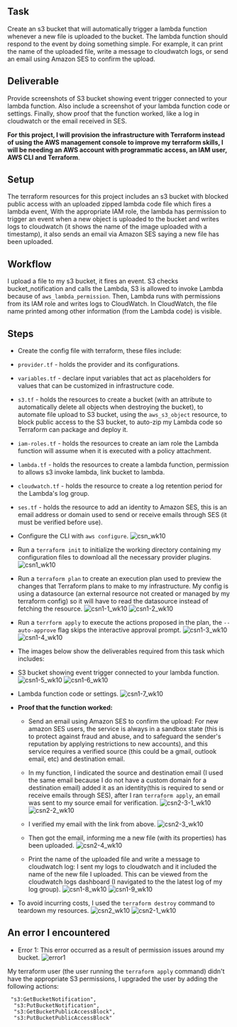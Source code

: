 ## Task
Create an s3 bucket that will automatically trigger a lambda function whenever a new file is uploaded to the bucket. The lambda function should respond to the event by doing something simple. For example, it can print the name of the uploaded file, write a message to cloudwatch logs, or send an email using Amazon SES to confirm the upload.

## Deliverable
Provide screenshots of S3 bucket showing event trigger connected to your lambda function. Also include a screenshot of your lambda function code or settings. Finally, show proof that the function worked, like a log in cloudwatch or the email received in SES.

**For this project, I will provision the infrastructure with Terraform instead of using the AWS management console to improve my terraform skills, I will be needing an AWS account with programmatic access, an IAM user, AWS CLI and Terraform**.

## Setup
The terraform resources for this project includes an s3 bucket with blocked public access with an uploaded zipped lambda code file which fires a lambda event, With the appropriate IAM role, the lambda has permission to trigger an event when a new object is uploaded to the bucket and writes logs to cloudwatch (it shows the name of the image uploaded with a timestamp), it also sends an email via Amazon SES saying a new file has been uploaded.

## Workflow
I upload a file to my s3 bucket, it fires an event. S3 checks bucket_notification and calls the Lambda, S3 is allowed to invoke Lambda because of `aws_lambda_permission`. Then, Lambda runs with permissions from its IAM role and writes logs to CloudWatch. In CloudWatch, the file name printed among other information (from the Lambda code) is visible.

## Steps
- Create the config file with terraform, these files include:
- `provider.tf` - holds the provider and its configurations.
- `variables.tf` - declare input variables that act as placeholders for values that can be customized in infrastructure code.
- `s3.tf` - holds the resources to create a bucket (with an attribute to automatically delete all objects when destroying the bucket), to automate file upload to S3 bucket, using the `aws_s3_object` resource, to block public access to the S3 bucket, to auto-zip my Lambda code so Terraform can package and deploy it.
- `iam-roles.tf` - holds the resources to create an iam role the Lambda function will assume when it is executed with a policy attachment.
- `lambda.tf` - holds the resources to create a lambda function, permission to allows s3 invoke lambda, link bucket to lambda.
- `cloudwatch.tf` - holds the resource to create a log retention period for the Lambda's log group.
- `ses.tf` - holds the resource to add an identity to Amazon SES, this is an email address or domain used to send or receive emails through SES (it must be verified before use).

- Configure the CLI with `aws configure`.
![csn_wk10](img/csn_wk10.png)


- Run a `terraform init` to initialize the working directory containing my configuration files to download all the necessary provider plugins.
![csn1_wk10](img/csn1_wk10.png)


- Run a `terraform plan` to create an execution plan used to preview the changes that Terraform plans to make to my infrastructure. My config is using a datasource (an external resource not created or managed by my terraform config) so it will have to read the datasource instead of fetching the resource.
![csn1-1_wk10](img/csn1-1_wk10.png)
![csn1-2_wk10](img/csn1-2_wk10.png)


- Run a `terrform apply` to execute the actions proposed in the plan, the `--auto-approve` flag skips the interactive approval prompt.
![csn1-3_wk10](img/csn1-3_wk10.png)
![csn1-4_wk10](img/csn1-4_wk10.png)

- The images below show the deliverables required from this task which includes:

- S3 bucket showing event trigger connected to your lambda function.
![csn1-5_wk10](img/csn1-5_wk10.png)
![csn1-6_wk10](img/csn1-6_wk10.png)


- Lambda function code or settings.
![csn1-7_wk10](img/csn1-7_wk10.png)

- **Proof that the function worked:** 
   - Send an email using Amazon SES to confirm the upload: For new amazon SES users, the service is always in a sandbox state (this is to protect against fraud and abuse, and to safeguard the sender's reputation by applying restrictions to new accounts), and this service requires a verified source (this could be a gmail, outlook email, etc) and destination email.
  - In my function, I indicated the source and destination email (I used the same email because I do not have a custom domain for a destination email) added it as an identity(this is required to send or receive emails through SES), after I ran `terraform apply`, an email was sent to my source email for verification.
  ![csn2-3-1_wk10](img/csn2-3-1_wk10.png)
  ![csn2-2_wk10](img/csn2-2_wk10.png)

  - I verified my email with the link from above.
     ![csn2-3_wk10](img/csn2-3_wk10.png)
  - Then got the email, informing me a new file (with its properties) has been uploaded.
    ![csn2-4_wk10](img/csn2-4_wk10.png)
  - Print the name of the uploaded file and write a message to cloudwatch log: I sent my logs to cloudwatch and it included the name of the new file I uploaded. This can be viewed from the cloudwatch logs dashboard (I navigated to the the latest log of my log group).
  ![csn1-8_wk10](img/csn1-8_wk10.png)
  ![csn1-9_wk10](img/csn1-9_wk10.png)


- To avoid incurring costs, I used the `terraform destroy` command to teardown my resources.
![csn2_wk10](img/csn2_wk10.png)
![csn2-1_wk10](img/csn2-1_wk10.png)

## An error I encountered
- Error 1: This error occurred as a result of permission issues around my bucket.
![error1](img/err.png)

My terraform user (the user running the `terraform apply` command) didn't have the appropriate S3 permissions, I upgraded the user by adding the following actions:
``` 
 "s3:GetBucketNotification",
  "s3:PutBucketNotification",
  "s3:GetBucketPublicAccessBlock",
  "s3:PutBucketPublicAccessBlock"     
```








